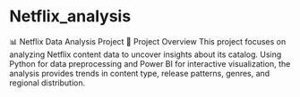 # Netflix_analysis
📊 Netflix Data Analysis Project 
🔹 Project Overview  This project focuses on analyzing Netflix content data to uncover insights about its catalog. Using Python for data preprocessing and Power BI for interactive visualization, the analysis provides trends in content type, release patterns, genres, and regional distribution.

